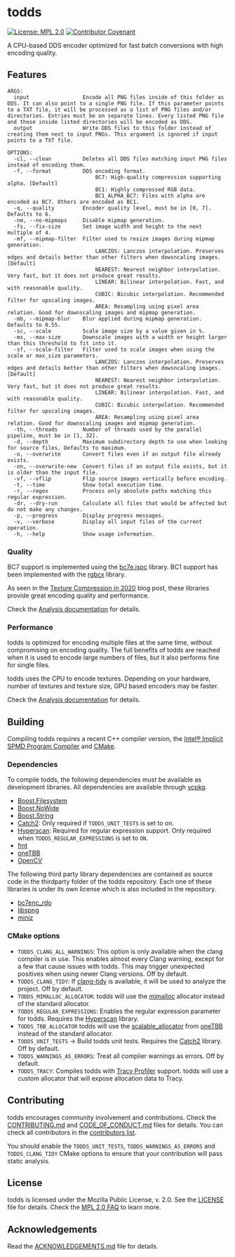 # todds

[![License: MPL 2.0](https://img.shields.io/badge/License-MPL%202.0-brightgreen.svg)](https://opensource.org/licenses/MPL-2.0) [![Contributor Covenant](https://img.shields.io/badge/Contributor%20Covenant-2.1-4baaaa.svg)](CODE_OF_CONDUCT.md)

A CPU-based DDS encoder optimized for fast batch conversions with high encoding quality.

## Features

```
ARGS:
  input                 Encode all PNG files inside of this folder as DDS. It can also point to a single PNG file. If this parameter points to a TXT file, it will be processed as a list of PNG files and/or directories. Entries must be on separate lines. Every listed PNG file and those inside listed directories will be encoded as DDS.
  output                Write DDS files to this folder instead of creating them next to input PNGs. This argument is ignored if input points to a TXT file.

OPTIONS:
  -cl, --clean          Deletes all DDS files matching input PNG files instead of encoding them.
  -f, --format          DDS encoding format.
                            BC7: High-quality compression supporting alpha. [Default]
                            BC1: Highly compressed RGB data.
                            BC1_ALPHA_BC7: Files with alpha are encoded as BC7. Others are encoded as BC1.
  -q, --quality         Encoder quality level, must be in [0, 7]. Defaults to 6.
  -nm, --no-mipmaps     Disable mipmap generation.
  -fs, --fix-size       Set image width and height to the next multiple of 4.
  -mf, --mipmap-filter  Filter used to resize images during mipmap generation.
                            LANCZOS: Lanczos interpolation. Preserves edges and details better than other filters when dowsncaling images. [Default]
                            NEAREST: Nearest neighbor interpolation. Very fast, but it does not produce great results.
                            LINEAR: Bilinear interpolation. Fast, and with reasonable quality.
                            CUBIC: Bicubic interpolation. Recommended filter for upscaling images.
                            AREA: Resampling using pixel area relation. Good for downscaling images and mipmap generation.
  -mb, --mipmap-blur    Blur applied during mipmap generation. Defaults to 0.55.
  -sc, --scale          Scale image size by a value given in %.
  -ms, --max-size       Downscale images with a width or height larger than this threshold to fit into it.
  -sf, --scale-filter   Filter used to scale images when using the scale or max_size parameters.
                            LANCZOS: Lanczos interpolation. Preserves edges and details better than other filters when dowsncaling images. [Default]
                            NEAREST: Nearest neighbor interpolation. Very fast, but it does not produce great results.
                            LINEAR: Bilinear interpolation. Fast, and with reasonable quality.
                            CUBIC: Bicubic interpolation. Recommended filter for upscaling images.
                            AREA: Resampling using pixel area relation. Good for downscaling images and mipmap generation.
  -th, --threads        Number of threads used by the parallel pipeline, must be in [1, 32].
  -d, --depth           Maximum subdirectory depth to use when looking for source files. Defaults to maximum.
  -o, --overwrite       Convert files even if an output file already exists.
  -on, --overwrite-new  Convert files if an output file exists, but it is older than the input file.
  -vf, --vflip          Flip source images vertically before encoding.
  -t, --time            Show total execution time.
  -r, --regex           Process only absolute paths matching this regular expression.
  -dr, --dry-run        Calculate all files that would be affected but do not make any changes.
  -p, --progress        Display progress messages.
  -v, --verbose         Display all input files of the current operation.
  -h, --help            Show usage information.
```

### Quality

BC7 support is implemented using the [bc7e.ispc](https://github.com/richgel999/bc7enc_rdo) library. BC1 support has been implemented with the [rgbcx](https://github.com/richgel999/bc7enc_rdo) library.

As seen in the [Texture Compression in 2020](https://aras-p.info/blog/2020/12/08/Texture-Compression-in-2020/) blog post, these libraries provide great encoding quality and performance.

Check the [Analysis documentation](ANALYSIS.md) for details.

### Performance

todds is optimized for encoding multiple files at the same time, without compromising on encoding quality. The full benefits of todds are reached when it is used to encode large numbers of files, but it also performs fine for single files.

todds uses the CPU to encode textures. Depending on your hardware, number of textures and texture size, GPU based encoders may be faster.

Check the [Analysis documentation](ANALYSIS.md) for details.

## Building

Compiling todds requires a recent C++ compiler version, the [Intel® Implicit SPMD Program Compiler](https://github.com/ispc/ispc) and [CMake](https://cmake.org/).

### Dependencies

To compile todds, the following dependencies must be available as development libraries. All dependencies are available through [vcpkg](https://github.com/microsoft/vcpkg).

* [Boost.Filesystem](https://www.boost.org/doc/libs/master/libs/filesystem/doc/index.htm)
* [Boost.NoWide](https://www.boost.org/doc/libs/master/libs/nowide/doc/html/index.html)
* [Boost.String](https://www.boost.org/doc/libs/master/doc/html/string_algo.html)
* [Catch2](https://github.com/catchorg/Catch2): Only required if `TODDS_UNIT_TESTS` is set to on.
* [Hyperscan](https://www.hyperscan.io): Required for regular expression support. Only required when `TODDS_REGULAR_EXPRESSIONS` is set to `ON`.
* [fmt](https://fmt.dev/latest/index.html)
* [oneTBB](https://github.com/oneapi-src/oneTBB)
* [OpenCV](https://opencv.org/)

The following third party library dependencies are contained as source code in the thirdparty folder of the todds repository. Each one of these libraries is under its own license which is also included in the repository.

* [bc7enc_rdo](https://github.com/richgel999/bc7enc_rdo)
* [libspng](https://libspng.org/)
* [miniz](https://github.com/richgel999/miniz)

### CMake options

* `TODDS_CLANG_ALL_WARNINGS`: This option is only available when the clang compiler is in use. This enables almost every Clang warning, except for a few that cause issues with todds. This may trigger unexpected positives when using newer Clang versions. Off by default.
* `TODDS_CLANG_TIDY`: If [clang-tidy](https://clang.llvm.org/extra/clang-tidy/) is available, it will be used to analyze the project. Off by default.
* `TODDS_MIMALLOC_ALLOCATOR`: todds will use the [mimalloc](https://github.com/microsoft/mimalloc) allocator instead of the standard allocator.
* `TODDS_REGULAR_EXPRESSIONS`: Enables the regular expression parameter for todds. Requires the [Hyperscan](https://github.com/intel/hyperscan) library.
* `TODDS_TBB_ALLOCATOR` todds will use the [scalable_allocator](https://oneapi-src.github.io/oneTBB/main/tbb_userguide/Memory_Allocation.html) from [oneTBB](https://github.com/oneapi-src/oneTBB) instead of the standard allocator.
* `TODDS_UNIT_TESTS` -> Build todds unit tests. Requires the [Catch2](https://github.com/catchorg/Catch2) library. Off by default.
* `TODDS_WARNINGS_AS_ERRORS`: Treat all compiler warnings as errors. Off by default.
* `TODDS_TRACY`: Compiles todds with [Tracy Profiler](https://github.com/wolfpld/tracy) support. todds will use a custom allocator that will expose allocation data to Tracy.

## Contributing

todds encourages community involvement and contributions. Check the [CONTRIBUTING.md](CONTRIBUTING.md) and [CODE_OF_CONDUCT.md](CODE_OF_CONDUCT.md) files for details. You can check all contributors in the [contributors list](https://github.com/joseasoler/todds/graphs/contributors).

You should enable the `TODDS_UNIT_TESTS`, `TODDS_WARNINGS_AS_ERRORS` and `TODDS_CLANG_TIDY` CMake options to ensure that your contribution will pass static analysis.

## License

todds is licensed under the Mozilla Public License, v. 2.0. See the [LICENSE](LICENSE) file for details. Check the [MPL 2.0 FAQ](https://www.mozilla.org/en-US/MPL/2.0/FAQ/) to learn more.

## Acknowledgements

Read the [ACKNOWLEDGEMENTS.md](ACKNOWLEDGEMENTS.md) file for details.
